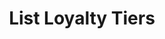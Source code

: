 ---
title: List Loyalty Tiers
type: endpoint
category: 639ba2628407100061f5faac
slug: list-loyalty-tiers
parentDoc: 639ba2658407100061f5fab6
hidden: false
order: 39
---